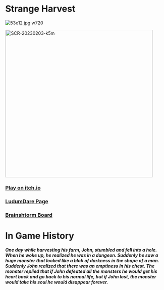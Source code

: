 # Strange Harvest
![53e12 jpg w720](https://user-images.githubusercontent.com/44410069/211480134-ba8bf90c-4226-4b68-b20d-3260ac4ad888.jpg)

<img width="467" alt="SCR-20230203-k5m" src="https://user-images.githubusercontent.com/44410069/216593568-6f20087c-83ff-4a99-aeb7-178db0a81398.png">

### [Play on itch.io](https://yamaisiukdranko.itch.io/strange-harvest)
### [LudumDare Page](https://ldjam.com/events/ludum-dare/52/strange-harvest) 
### [Brainshtorm Board](https://miro.com/app/board/uXjVP0znE-c=/?share_link_id=800268061797)

# In Game History
___One day while harvesting his farm, John, stumbled and fell into a hole. When he woke up, he realized he was in a dungeon. Suddenly he saw a huge monster that looked like a blob of darkness in the shape of a man. Suddenly John realized that there was an emptiness in his chest. The monster replied that if John defeated all the monsters he would get his heart back and go back to his normal life, but if John lost, the monster would take his soul he would disappear forever.___
